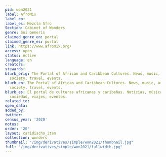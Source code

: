 ```yaml
---
pid: won2021
label: AfroMix
label_en:
label_es: Mezcla Afro
Section: Cabinet of Wonders
genre: Sui Generis
claimed_genre_en: portal
claimed_genre_es: portal
link: https://www.afromix.org/
access: open
status: Active
language: en
creators:
stewards:
blurb_orig: The Portal of African and Caribbean Cultures. News, music, arts and culture,
  society, travel, events.
blurb_en: The Portal of African and Caribbean Cultures. News, music, arts and culture,
  society, travel, events.
blurb_es: El portal de culturas africanas y caribeñas. Noticias, música, artes y cultura,
  sociedad, viajes, eventos.
related_to:
open_data:
added_by:
twitter:
census_year: '2020'
notes:
order: '20'
layout: caridischo_item
collection: wonders
thumbnail: "/img/derivatives/simple/won2021/thumbnail.jpg"
full: "/img/derivatives/simple/won2021/fullwidth.jpg"
---
```

